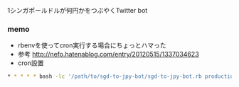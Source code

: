 1シンガポールドルが何円かをつぶやくTwitter bot

### memo
- rbenvを使ってcron実行する場合にちょっとハマった
- 参考 http://nefo.hatenablog.com/entry/20120515/1337034623
- cron設置
```sh
* * * * * bash -lc '/path/to/sgd-to-jpy-bot/sgd-to-jpy-bot.rb production &>> /path/to/sgd-to-jpy-bot/cron.log'
```
